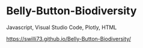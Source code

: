 # Belly-Button-Biodiversity
Javascript, Visual Studio Code, Plotly, HTML

https://swilli73.github.io/Belly-Button-Biodiversity/
